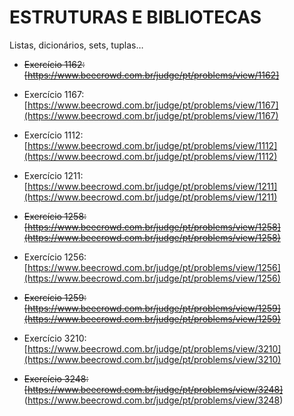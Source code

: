 # **ESTRUTURAS E BIBLIOTECAS**

Listas, dicionários, sets, tuplas…

- <s>Exercício 1162: [https://www.beecrowd.com.br/judge/pt/problems/view/1162]</s>


- Exercício 1167: [https://www.beecrowd.com.br/judge/pt/problems/view/1167](https://www.beecrowd.com.br/judge/pt/problems/view/1167)

- Exercício 1112: [https://www.beecrowd.com.br/judge/pt/problems/view/1112](https://www.beecrowd.com.br/judge/pt/problems/view/1112)

- Exercício 1211: [https://www.beecrowd.com.br/judge/pt/problems/view/1211](https://www.beecrowd.com.br/judge/pt/problems/view/1211)

- <s>Exercício 1258: [https://www.beecrowd.com.br/judge/pt/problems/view/1258](https://www.beecrowd.com.br/judge/pt/problems/view/1258)</s>

- Exercício 1256: [https://www.beecrowd.com.br/judge/pt/problems/view/1256](https://www.beecrowd.com.br/judge/pt/problems/view/1256)

- <s>Exercício 1259: [https://www.beecrowd.com.br/judge/pt/problems/view/1259](https://www.beecrowd.com.br/judge/pt/problems/view/1259)</s>

- Exercício 3210: [https://www.beecrowd.com.br/judge/pt/problems/view/3210](https://www.beecrowd.com.br/judge/pt/problems/view/3210)

- <s>Exercício 3248: [https://www.beecrowd.com.br/judge/pt/problems/view/3248]</s>(https://www.beecrowd.com.br/judge/pt/problems/view/3248)
